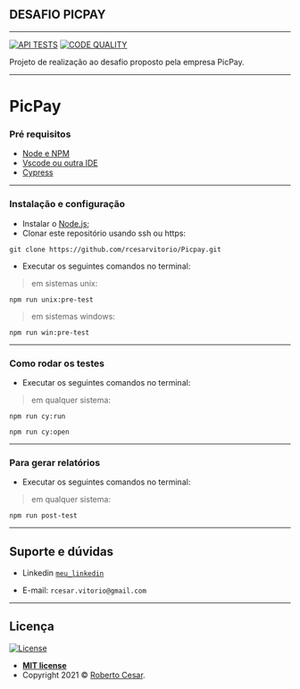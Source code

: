 ## DESAFIO PICPAY
-----------------------

[![API TESTS](https://github.com/rcesarvitorio/Picpay/actions/workflows/ci-api.yml/badge.svg?branch=main)](https://github.com/rcesarvitorio/Picpay/actions/workflows/ci-api.yml)
[![CODE QUALITY](https://www.code-inspector.com/project/21246/score/svg)](https://www.code-inspector.com/project/21246/score/svg)

Projeto de realização ao desafio proposto pela empresa PicPay.

-----------------------
# PicPay

### Pré requisitos

- [Node e NPM](https://nodejs.org/en/)
- [Vscode ou outra IDE](https://code.visualstudio.com/download)
- [Cypress](https://www.cypress.io/)

-----------------------

### Instalação e configuração

- Instalar o [Node.js](https://nodejs.org/en/download/);
- Clonar este repositório usando ssh ou https: 

`git clone https://github.com/rcesarvitorio/Picpay.git`
- Executar os seguintes comandos no terminal:

> em sistemas unix:

`npm run unix:pre-test`

> em sistemas windows:

`npm run win:pre-test`

-----------------------

### Como rodar os testes

- Executar os seguintes comandos no terminal:

> em qualquer sistema:

`npm run cy:run`

`npm run cy:open`


-----------------------

### Para gerar relatórios

- Executar os seguintes comandos no terminal:

> em qualquer sistema:

`npm run post-test`

-----------------------

## Suporte e dúvidas

- Linkedin <a href="linkedin.com/in/roberto-césar-16a6811bb/" target="_blank">`meu_linkedin`</a>

- E-mail: `rcesar.vitorio@gmail.com`

-----------------------


## Licença

[![License](http://img.shields.io/:license-mit-blue.svg?style=flat-square)](http://badges.mit-license.org)

- **[MIT license](http://opensource.org/licenses/mit-license.php)**
- Copyright 2021 © <a href="linkedin.com/in/roberto-césar-16a6811bb/" target="_blank">Roberto Cesar</a>.
 
